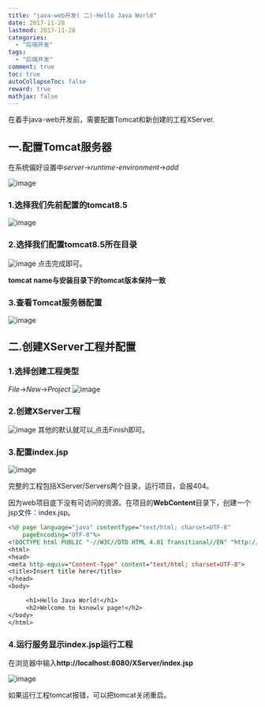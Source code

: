 ```yaml
---
title: "java-web开发( 二)-Hello Java World"
date: 2017-11-28
lastmod: 2017-11-28
categories:
  - "后端开发"
tags:
  - "后端开发"
comment: true
toc: true
autoCollapseToc: false
reward: true
mathjax: false
---
```


在着手java-web开发前，需要配置Tomcat和新创建的工程XServer.
 <!--more-->

## 一.配置Tomcat服务器

在系统偏好设置中*server*->*runtime-environment*->*add*

![image](/images/post/2017-11-28-javawebkai-fa-2/runtime-environment-config.png) 

### 1.选择我们先前配置的tomcat8.5

![image](/images/post/2017-11-28-javawebkai-fa-2/runtime-environment-config1.png) 

### 2.选择我们配置tomcat8.5所在目录

![image](/images/post/2017-11-28-javawebkai-fa-2/runtime-environment-config2.png) 
点击完成即可。

**tomcat  name与安装目录下的tomcat版本保持一致**

### 3.查看Tomcat服务器配置

![image](/images/post/2017-11-28-javawebkai-fa-2/runtime-environment-config3.png) 

## 二.创建XServer工程并配置

### 1.选择创建工程类型

*File*->*New*->*Project*
![image](/images/post/2017-11-28-javawebkai-fa-2/new_project_type.png)

### 2.创建XServer工程

![image](/images/post/2017-11-28-javawebkai-fa-2/new_project_xserver.png)
其他的默认就可以,点击Finish即可。

### 3.配置index.jsp

![image](/images/post/2017-11-28-javawebkai-fa-2/new_project_index_jsp.png)

完整的工程包括XServer/Servers两个目录，运行项目，会报404。

因为web项目底下没有可访问的资源。在项目的**WebContent**目录下，创建一个jsp文件：index.jsp。

```jsp
<%@ page language="java" contentType="text/html; charset=UTF-8"
    pageEncoding="UTF-8"%>
<!DOCTYPE html PUBLIC "-//W3C//DTD HTML 4.01 Transitional//EN" "http://www.w3.org/TR/html4/loose.dtd">
<html>
<head>
<meta http-equiv="Content-Type" content="text/html; charset=UTF-8">
<title>Insert title here</title>
</head>
<body>

     <h1>Hello Java World!</h1>  
     <h2>Welcome to ksnowlv page!</h2>
</body>
</html>
```

### 4.运行服务显示index.jsp运行工程

在浏览器中输入**http://localhost:8080/XServer/index.jsp**

![image](/images/post/2017-11-28-javawebkai-fa-2/new_project_xserver_result.png)

如果运行工程tomcat报错，可以把tomcat关闭重启。
